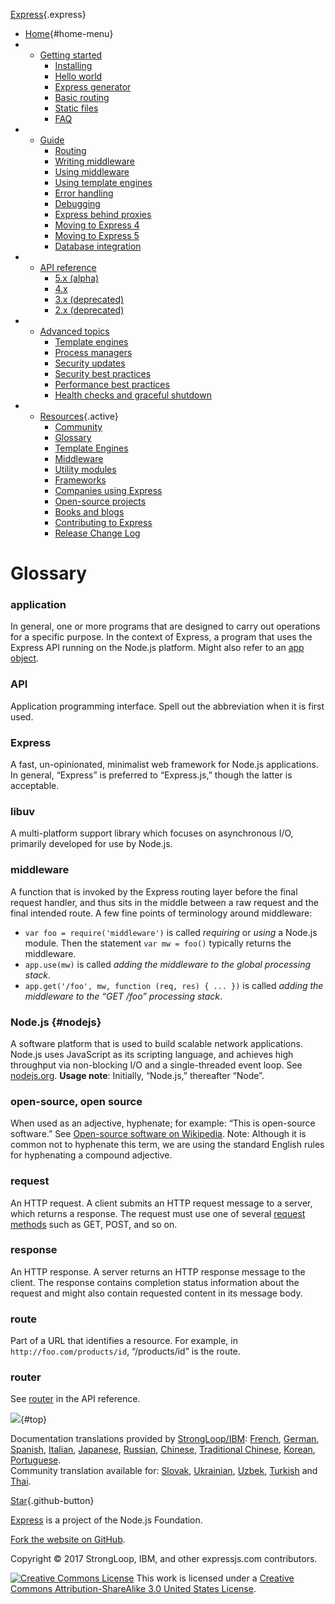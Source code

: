 <div class="section page content">

<div id="mobile-menu">

<div id="nav-button" class="fa fa-bars fa-2x button">

</div>

</div>

<div id="logo" class="section">

[Express](/){.express}

</div>

<div id="navbar">

-   [Home](/){#home-menu}
-   -   [Getting started](/en/starter/installing.html)
        -   [Installing](/en/starter/installing.html)
        -   [Hello world](/en/starter/hello-world.html)
        -   [Express generator](/en/starter/generator.html)
        -   [Basic routing](/en/starter/basic-routing.html)
        -   [Static files](/en/starter/static-files.html)
        -   [FAQ](/en/starter/faq.html)
-   -   [Guide](/en/guide/routing.html)
        -   [Routing](/en/guide/routing.html)
        -   [Writing middleware](/en/guide/writing-middleware.html)
        -   [Using middleware](/en/guide/using-middleware.html)
        -   [Using template
            engines](/en/guide/using-template-engines.html)
        -   [Error handling](/en/guide/error-handling.html)
        -   [Debugging](/en/guide/debugging.html)
        -   [Express behind proxies](/en/guide/behind-proxies.html)
        -   [Moving to Express 4](/en/guide/migrating-4.html)
        -   [Moving to Express 5](/en/guide/migrating-5.html)
        -   [Database integration](/en/guide/database-integration.html)
-   -   [API reference](/en/4x/api.html)
        -   [5.x (alpha)](/en/5x/api.html)
        -   [4.x](/en/4x/api.html)
        -   [3.x (deprecated)](/en/3x/api.html)
        -   [2.x (deprecated)](/2x/)
-   -   [Advanced topics](/en/advanced/developing-template-engines.html)
        -   [Template
            engines](/en/advanced/developing-template-engines.html)
        -   [Process managers](/en/advanced/pm.html)
        -   [Security updates](/en/advanced/security-updates.html)
        -   [Security best
            practices](/en/advanced/best-practice-security.html)
        -   [Performance best
            practices](/en/advanced/best-practice-performance.html)
        -   [Health checks and graceful
            shutdown](/en/advanced/healthcheck-graceful-shutdown.html)
-   -   [Resources](/en/resources/glossary.html){.active}
        -   [Community](/en/resources/community.html)
        -   [Glossary](/en/resources/glossary.html)
        -   [Template Engines](/en/resources/template-engines.html)
        -   [Middleware](/en/resources/middleware.html)
        -   [Utility modules](/en/resources/utils.html)
        -   [Frameworks](/en/resources/frameworks.html)
        -   [Companies using
            Express](/en/resources/companies-using-express.html)
        -   [Open-source
            projects](/en/resources/open-source-using-express.html)
        -   [Books and blogs](/en/resources/books-blogs.html)
        -   [Contributing to Express](/en/resources/contributing.html)
        -   [Release Change Log](/en/changelog/4x.html)

</div>

<div id="overlay">

</div>

<div id="page-doc" markdown="1">

Glossary
========

### application

In general, one or more programs that are designed to carry out
operations for a specific purpose. In the context of Express, a program
that uses the Express API running on the Node.js platform. Might also
refer to an [app object](/en/api.html#express).

### API

Application programming interface. Spell out the abbreviation when it is
first used.

### Express

A fast, un-opinionated, minimalist web framework for Node.js
applications. In general, “Express” is preferred to “Express.js,” though
the latter is acceptable.

### libuv

A multi-platform support library which focuses on asynchronous I/O,
primarily developed for use by Node.js.

### middleware

A function that is invoked by the Express routing layer before the final
request handler, and thus sits in the middle between a raw request and
the final intended route. A few fine points of terminology around
middleware:

-   `var foo = require('middleware')` is called *requiring* or *using* a
    Node.js module. Then the statement `var mw = foo()` typically
    returns the middleware.
-   `app.use(mw)` is called *adding the middleware to the global
    processing stack*.
-   `app.get('/foo', mw, function (req, res) { ... })` is called *adding
    the middleware to the “GET /foo” processing stack*.

### Node.js {#nodejs}

A software platform that is used to build scalable network applications.
Node.js uses JavaScript as its scripting language, and achieves high
throughput via non-blocking I/O and a single-threaded event loop. See
[nodejs.org](https://nodejs.org/en/). **Usage note**: Initially,
“Node.js,” thereafter “Node”.

### open-source, open source

When used as an adjective, hyphenate; for example: “This is open-source
software.” See [Open-source software on
Wikipedia](http://en.wikipedia.org/wiki/Open-source_software). Note:
Although it is common not to hyphenate this term, we are using the
standard English rules for hyphenating a compound adjective.

### request

An HTTP request. A client submits an HTTP request message to a server,
which returns a response. The request must use one of several [request
methods](https://en.wikipedia.org/wiki/Hypertext_Transfer_Protocol#Request_methods)
such as GET, POST, and so on.

### response

An HTTP response. A server returns an HTTP response message to the
client. The response contains completion status information about the
request and might also contain requested content in its message body.

### route

Part of a URL that identifies a resource. For example, in
`http://foo.com/products/id`, “/products/id” is the route.

### router

See [router](/en/api.html#router) in the API reference.

</div>

</div>

[![](/images/arrow.png)](#){#top}
<div id="doc-langs" class="section">

Documentation translations provided by
[StrongLoop/IBM](http://strongloop.com): [French](/fr/), [German](/de/),
[Spanish](/es/), [Italian](/it/), [Japanese](/ja/), [Russian](/ru/),
[Chinese](/zh-cn/), [Traditional Chinese](/zh-tw/), [Korean](/ko/),
[Portuguese](/pt-br/).\
Community translation available for: [Slovak](/sk/), [Ukrainian](/uk/),
[Uzbek](/uz/), [Turkish](/tr/) and [Thai](/th/).

</div>

<div id="footer-content">

<div id="github">

[Star](https://github.com/expressjs/expressjs.com){.github-button}

</div>

<div id="sponsor">

[Express](https://github.com/expressjs/express/) is a project of the
[](http://nodejs.org/foundation)Node.js Foundation.

</div>

<div id="fork">

[Fork the website on
GitHub](https://github.com/expressjs/expressjs.com).

</div>

<div>

Copyright © 2017 StrongLoop, IBM, and other expressjs.com contributors.

</div>

</div>

<div id="license">

[![Creative Commons
License](https://i.creativecommons.org/l/by-sa/3.0/us/80x15.png)](http://creativecommons.org/licenses/by-sa/3.0/us/)
This work is licensed under a [Creative Commons Attribution-ShareAlike
3.0 United States
License](http://creativecommons.org/licenses/by-sa/3.0/us/).

</div>
